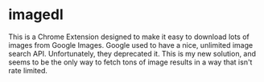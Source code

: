 # imagedl

This is a Chrome Extension designed to make it easy to download lots of images from Google Images. Google used to have a nice, unlimited image search API. Unfortunately, they deprecated it. This is my new solution, and seems to be the only way to fetch tons of image results in a way that isn't rate limited.
